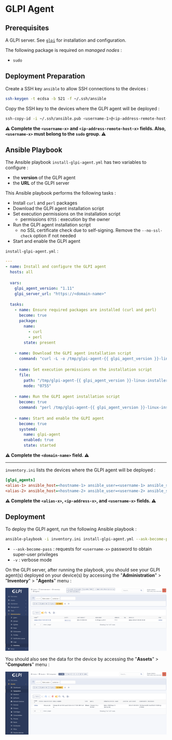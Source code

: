 # GLPI Agent

## Prerequisites

A GLPI server. See [`glpi`](../glpi) for installation and configuration.

The following package is required on *managed nodes* :
- `sudo`

## Deployment Preparation

Create a SSH key `ansible` to allow SSH connections to the devices :

```bash
ssh-keygen -t ecdsa -b 521 -f ~/.ssh/ansible
```

Copy the SSH key to the devices where the GLPI agent will be deployed :

```bash
ssh-copy-id -i ~/.ssh/ansible.pub <username-1>@<ip-address-remote-host-1>
```

**⚠️ Complete the `<username-x>` and `<ip-address-remote-host-x>` fields. Also, `<username-x>` must belong to the `sudo` group. ⚠️**

## Ansible Playbook

The Ansible playbook `install-glpi-agent.yml` has two variables to configure :

- the **version** of the GLPI agent
- the **URL** of the GLPI server

This Ansible playbook performs the following tasks :
- Install `curl` and `perl` packages
- Download the GLPI agent installation script
- Set execution permissions on the installation script
    - permissions `0755` : execution by the owner
- Run the GLPI agent installation script
    - no SSL certificate check due to self-signing. Remove the `--no-ssl-check` option if not needed
- Start and enable the GLPI agent

`install-glpi-agent.yml` :

```yml
---
- name: Install and configure the GLPI agent
  hosts: all

  vars:
    glpi_agent_version: "1.11"
    glpi_server_url: "https://<domain-name>"

  tasks:
    - name: Ensure required packages are installed (curl and perl)
      become: true
      package:
        name:
          - curl
          - perl
        state: present

    - name: Download the GLPI agent installation script
      command: "curl -L -o /tmp/glpi-agent-{{ glpi_agent_version }}-linux-installer.pl https://github.com/glpi-project/glpi-agent/releases/download/{{ glpi_agent_version }}/glpi-agent-{{ glpi_agent_version }}-linux-installer.pl"

    - name: Set execution permissions on the installation script
      file:
        path: "/tmp/glpi-agent-{{ glpi_agent_version }}-linux-installer.pl"
        mode: "0755"

    - name: Run the GLPI agent installation script
      become: true
      command: "perl /tmp/glpi-agent-{{ glpi_agent_version }}-linux-installer.pl -s {{ glpi_server_url }}/front/inventory.php --no-ssl-check --runnow --install --verbose"

    - name: Start and enable the GLPI agent
      become: true
      systemd:
        name: glpi-agent
        enabled: true
        state: started
```

**⚠️ Complete the `<domain-name>` field. ⚠️**

---

`inventory.ini` lists the devices where the GLPI agent will be deployed :

```ini
[glpi_agents]
<alias-1> ansible_host=<hostname-1> ansible_user=<username-1> ansible_ssh_private_key_file=~/.ssh/ansible
<alias-2> ansible_host=<hostname-2> ansible_user=<username-2> ansible_ssh_private_key_file=~/.ssh/ansible
```

**⚠️ Complete the `<alias-x>`, `<ip-address-x>`, and `<username-x>` fields. ⚠️**

## Deployment

To deploy the GLPI agent, run the following Ansible playbook :

```bash
ansible-playbook -i inventory.ini install-glpi-agent.yml --ask-become-pass -v
```

- `--ask-become-pass` : requests for `<username-x>` password to obtain super-user privileges
- `-v` : verbose mode

On the GLPI server, after running the playbook, you should see your GLPI agent(s) deployed on your device(s) by accessing the "**Administration**" > "**Inventory**" > "**Agents**" menu :

![agent](assets/agent.png)

You should also see the data for the device by accessing the "**Assets**" > "**Computers**" menu :

![result](assets/result.png)
